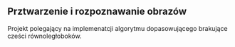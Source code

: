 ## Prztwarzenie i rozpoznawanie obrazów

Projekt polegający na implemenatcji algorytmu dopasowującego brakujące cześci równoległoboków.